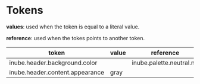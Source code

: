 # Tokens

**values**: used when the token is equal to a literal value.

**reference**: used when the tokes points to another token.

| token                           | value | reference                |
| ------------------------------- | ----- | ------------------------ |
| inube.header.background.color   |       | inube.palette.neutral.n0 |
| inube.header.content.appearance | gray  |                          |
